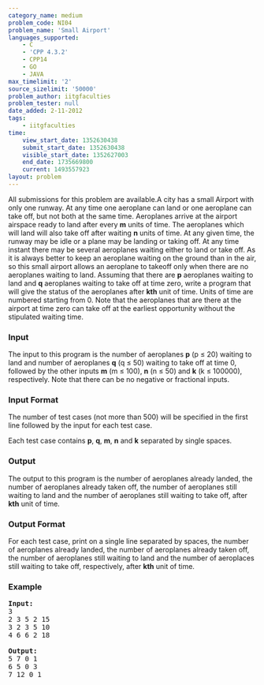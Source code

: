 ```yaml
---
category_name: medium
problem_code: NI04
problem_name: 'Small Airport'
languages_supported:
    - C
    - 'CPP 4.3.2'
    - CPP14
    - GO
    - JAVA
max_timelimit: '2'
source_sizelimit: '50000'
problem_author: iitgfaculties
problem_tester: null
date_added: 2-11-2012
tags:
    - iitgfaculties
time:
    view_start_date: 1352630438
    submit_start_date: 1352630438
    visible_start_date: 1352627003
    end_date: 1735669800
    current: 1493557923
layout: problem
---
```

All submissions for this problem are available.A city has a small Airport with only one runway. At any time one aeroplane can land or one aeroplane can take off, but not both at the same time. Aeroplanes arrive at the airport airspace ready to land after every **m** units of time. The aeroplanes which will land will also take off after waiting **n** units of time. At any given time, the runway may be idle or a plane may be landing or taking off. At any time instant there may be several aeroplanes waiting either to land or take off. As it is always better to keep an aeroplane waiting on the ground than in the air, so this small airport allows an aeroplane to takeoff only when there are no aeroplanes waiting to land. Assuming that there are **p** aeroplanes waiting to land and **q** aeroplanes waiting to take off at time zero, write a program that will give the status of the aeroplanes after **kth** unit of time. Units of time are numbered starting from 0. Note that the aeroplanes that are there at the airport at time zero can take off at the earliest opportunity without the stipulated waiting time.

### Input

The input to this program is the number of aeroplanes **p** (p ≤ 20) waiting to land and number of aeroplanes **q** (q ≤ 50) waiting to take off at time 0, followed by the other inputs **m** (m ≤ 100), **n** (n ≤ 50) and **k** (k ≤ 100000), respectively. Note that there can be no negative or fractional inputs.

### Input Format

The number of test cases (not more than 500) will be specified in the first line followed by the input for each test case.

Each test case contains **p**, **q**, **m**, **n** and **k** separated by single spaces.

### Output

The output to this program is the number of aeroplanes already landed, the number of aeroplanes already taken off, the number of aeroplanes still waiting to land and the number of aeroplanes still waiting to take off, after **kth** unit of time.

### Output Format

For each test case, print on a single line separated by spaces, the number of aeroplanes already landed, the number of aeroplanes already taken off, the number of aeroplanes still waiting to land and the number of aeroplaces still waiting to take off, respectively, after **kth** unit of time.

### Example

<pre>
<b>Input:</b>
3
2 3 5 2 15
3 2 3 5 10
4 6 6 2 18

<b>Output:</b>
5 7 0 1
6 5 0 3
7 12 0 1

</pre>